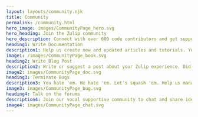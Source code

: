 ```yaml
---
layout: layouts/community.njk
title: Community
permalink: /community.html
hero_image: images/CommunityPage_hero.svg
hero_heading: Join the Zulip community
hero_description: Connect with over 600 code contributors and get support from open source-ers around the world.
heading1: Write Documentation
description1: Help us create new and updated articles and tutorials. Your work could be downloaded by thousands.
image1: /images/CommunityPage_book.svg
heading2: Write Blog Post
description2: Write or suggest a post about your Zulip experience. Did it save you time and hassle? That's worth sharing.
image2: images/CommunityPage_doc.svg
heading3: Terminate Bugs
description3: You hate 'em. We hate 'em. Let's squash 'em. Help us manage or eliminate vital issue on our various platforms.
image3: images/CommunityPage_bug.svg
heading4: Talk on the forums
description4: Join our vocal supportive community to chat and share ideas with developers and Zulip staff.
image4: images/CommunityPage_chat.svg
---
```


